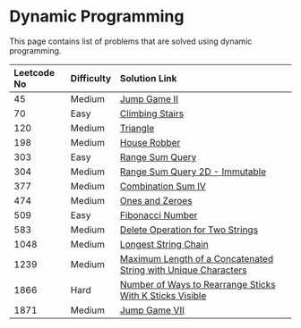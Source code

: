 # Dynamic Programming

This page contains list of problems that are solved using dynamic programming.

| Leetcode No | Difficulty | Solution Link |
| :--- | :--- | :--- |
| 45 | Medium | [Jump Game II](leetcode-medium/leetcode-45-jump-game-ii.md) |
| 70 | Easy | [Climbing Stairs](leetcode-easy/leetcode-70-climbing-stairs.md) |
| 120 | Medium | [Triangle](leetcode-medium/leetcode-120-triangle.md) |
| 198 | Medium | [House Robber](leetcode-medium/leetcode-198-house-robber.md) |
| 303 | Easy | [Range Sum Query](leetcode-easy/leetcode-303-range-sum-query-immutable.md) |
| 304 | Medium | [Range Sum Query 2D - Immutable](leetcode-medium/leetcode-304-range-sum-query-2d-immutable.md) |
| 377 | Medium | [Combination Sum IV](leetcode-medium/leetcode-377-combination-sum-iv.md) |
| 474 | Medium | [Ones and Zeroes](leetcode-medium/leetcode-474-ones-and-zeroes.md) |
| 509 | Easy | [Fibonacci Number](leetcode-easy/leetcode-509-fibonacci-number.md) |
| 583 | Medium | [Delete Operation for Two Strings](leetcode-medium/leetcode-583-delete-operation-for-two-strings.md) |
| 1048 | Medium | [Longest String Chain](leetcode-medium/leetcode-1048-longest-string-chain.md) |
| 1239  | Medium | [Maximum Length of a Concatenated String with Unique Characters](leetcode-medium/leetcode-1239-maximum-length-of-a-concatenated-string-with-unique-characters.md) |
| 1866 | Hard | [Number of Ways to Rearrange Sticks With K Sticks Visible](leetcode-hard/leetcode-1866-number-of-ways-to-rearrange-sticks-with-k-sticks-visible.md) |
| 1871 | Medium | [Jump Game VII](leetcode-medium/leetcode-1871-jump-game-vii.md) |





